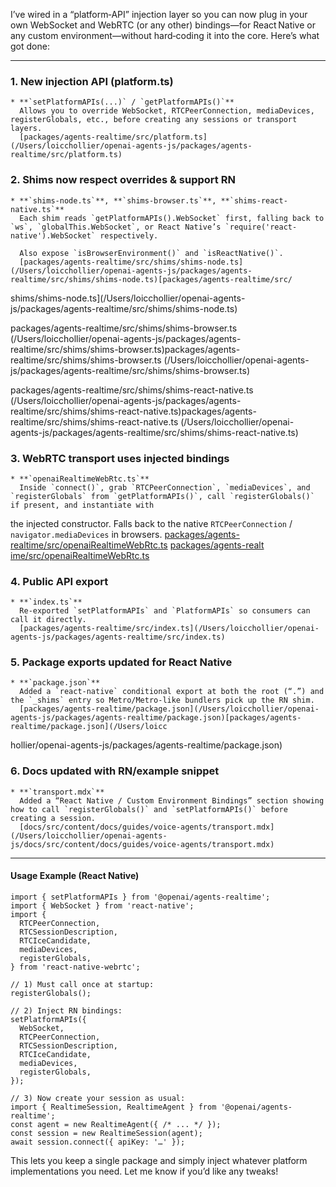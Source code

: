 I’ve wired in a “platform‐API” injection layer so you can now plug in your own
WebSocket and WebRTC (or any other) bindings—for React Native or any custom
environment—without hard‐coding it into the core. Here’s what got done:

---

### 1. New injection API (platform.ts)

    * **`setPlatformAPIs(...)` / `getPlatformAPIs()`**
      Allows you to override WebSocket, RTCPeerConnection, mediaDevices, registerGlobals, etc., before creating any sessions or transport layers.
      [packages/agents-realtime/src/platform.ts](/Users/loicchollier/openai-agents-js/packages/agents-realtime/src/platform.ts)

### 2. Shims now respect overrides & support RN

    * **`shims-node.ts`**, **`shims-browser.ts`**, **`shims-react-native.ts`**
      Each shim reads `getPlatformAPIs().WebSocket` first, falling back to `ws`, `globalThis.WebSocket`, or React Native’s `require('react-native').WebSocket` respectively.

      Also expose `isBrowserEnvironment()` and `isReactNative()`.
      [packages/agents-realtime/src/shims/shims-node.ts](/Users/loicchollier/openai-agents-js/packages/agents-realtime/src/shims/shims-node.ts)[packages/agents-realtime/src/

shims/shims-node.ts](/Users/loicchollier/openai-agents-js/packages/agents-realtime/src/shims/shims-node.ts)

packages/agents-realtime/src/shims/shims-browser.ts
(/Users/loicchollier/openai-agents-js/packages/agents-realtime/src/shims/shims-browser.ts)packages/agents-realtime/src/shims/shims-browser.ts
(/Users/loicchollier/openai-agents-js/packages/agents-realtime/src/shims/shims-browser.ts)

packages/agents-realtime/src/shims/shims-react-native.ts
(/Users/loicchollier/openai-agents-js/packages/agents-realtime/src/shims/shims-react-native.ts)packages/agents-realtime/src/shims/shims-react-native.ts
(/Users/loicchollier/openai-agents-js/packages/agents-realtime/src/shims/shims-react-native.ts)

### 3. WebRTC transport uses injected bindings

    * **`openaiRealtimeWebRtc.ts`**
      Inside `connect()`, grab `RTCPeerConnection`, `mediaDevices`, and `registerGlobals` from `getPlatformAPIs()`, call `registerGlobals()` if present, and instantiate with

the injected constructor. Falls back to the native `RTCPeerConnection` /
`navigator.mediaDevices` in browsers.
[packages/agents-realtime/src/openaiRealtimeWebRtc.ts](/Users/loicchollier/openai-agents-js/packages/agents-realtime/src/openaiRealtimeWebRtc.ts)
[packages/agents-realt
ime/src/openaiRealtimeWebRtc.ts](/Users/loicchollier/openai-agents-js/packages/agents-realtime/src/openaiRealtimeWebRtc.ts)

### 4. Public API export

    * **`index.ts`**
      Re‑exported `setPlatformAPIs` and `PlatformAPIs` so consumers can call it directly.
      [packages/agents-realtime/src/index.ts](/Users/loicchollier/openai-agents-js/packages/agents-realtime/src/index.ts)

### 5. Package exports updated for React Native

    * **`package.json`**
      Added a `react-native` conditional export at both the root (“.”) and the `_shims` entry so Metro/Metro‑like bundlers pick up the RN shim.
      [packages/agents-realtime/package.json](/Users/loicchollier/openai-agents-js/packages/agents-realtime/package.json)[packages/agents-realtime/package.json](/Users/loicc

hollier/openai-agents-js/packages/agents-realtime/package.json)

### 6. Docs updated with RN/example snippet

    * **`transport.mdx`**
      Added a “React Native / Custom Environment Bindings” section showing how to call `registerGlobals()` and `setPlatformAPIs()` before creating a session.
      [docs/src/content/docs/guides/voice-agents/transport.mdx](/Users/loicchollier/openai-agents-js/docs/src/content/docs/guides/voice-agents/transport.mdx)

---

#### Usage Example (React Native)

    import { setPlatformAPIs } from '@openai/agents-realtime';
    import { WebSocket } from 'react-native';
    import {
      RTCPeerConnection,
      RTCSessionDescription,
      RTCIceCandidate,
      mediaDevices,
      registerGlobals,
    } from 'react-native-webrtc';

    // 1) Must call once at startup:
    registerGlobals();

    // 2) Inject RN bindings:
    setPlatformAPIs({
      WebSocket,
      RTCPeerConnection,
      RTCSessionDescription,
      RTCIceCandidate,
      mediaDevices,
      registerGlobals,
    });

    // 3) Now create your session as usual:
    import { RealtimeSession, RealtimeAgent } from '@openai/agents-realtime';
    const agent = new RealtimeAgent({ /* ... */ });
    const session = new RealtimeSession(agent);
    await session.connect({ apiKey: '…' });

This lets you keep a single package and simply inject whatever platform
implementations you need. Let me know if you’d like any tweaks!
